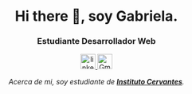 <h1 align="center">  Hi there 👋, soy Gabriela. </h1>
<h3 align="center"> Estudiante Desarrollador Web </h3>
<p align="center"> 
  <a href= "https://www.linkedin.com/in/gabriela-carcamo-0ba20017b/" target="black">
    <img aling="center" src="https://pngimg.com/uploads/linkedIn/linkedIn_PNG6.png" alt="linkedin"
      height="30" widht="40" />
  </a>
  <a href= "gabrielacarcamo271200@gmail.com" target="black">
    <img aling="center" src="https://logos-world.net/wp-content/uploads/2020/11/Gmail-Logo.png" alt="Gmail"
      height="30" widht="40" />
  </a>
  <p align="center">
    <em>
      Acerca de mi, soy estudiante de <a href= "https://www.cervantes.edu.ar" target="black"> <b>Instituto Cervantes</b></a>. <br> 
    
  </br>
  </p>
<!--
**GabiCarcamo/GabiCarcamo** is a ✨ _special_ ✨ repository because its `README.md` (this file) appears on your GitHub profile.

Here are some ideas to get you started:

- 🔭 I’m currently working on ...
- 🌱 I’m currently learning ...
- 👯 I’m looking to collaborate on ...
- 🤔 I’m looking for help with ...
- 💬 Ask me about ...
- 📫 How to reach me: ...
- 😄 Pronouns: ...
- ⚡ Fun fact: ...
-->
